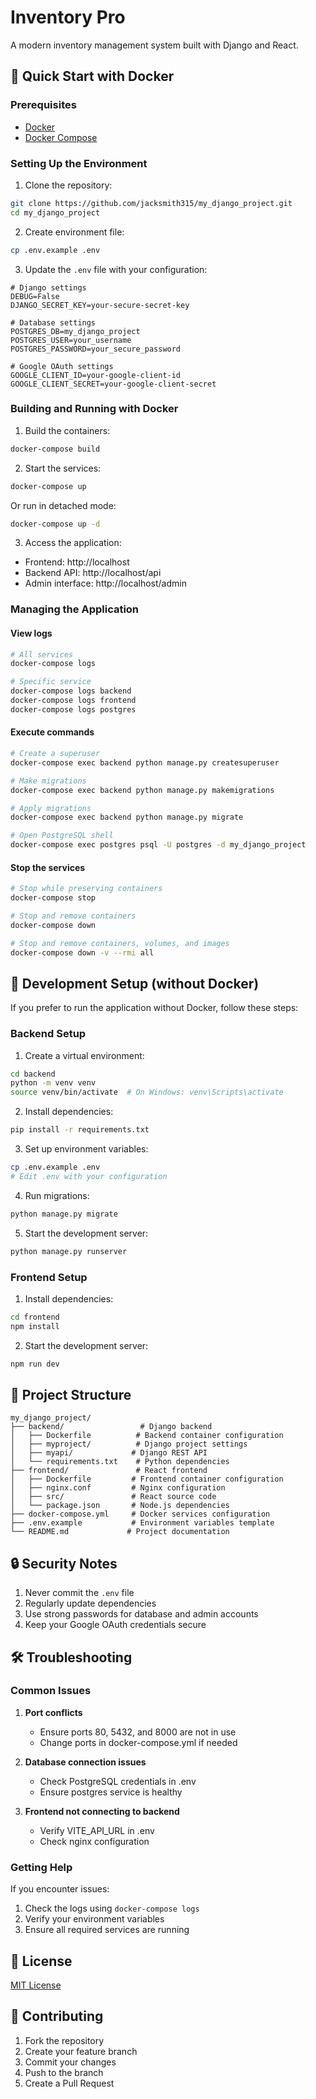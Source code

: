 # Inventory Pro

A modern inventory management system built with Django and React.

## 🚀 Quick Start with Docker

### Prerequisites

- [Docker](https://docs.docker.com/get-docker/)
- [Docker Compose](https://docs.docker.com/compose/install/)

### Setting Up the Environment

1. Clone the repository:
```bash
git clone https://github.com/jacksmith315/my_django_project.git
cd my_django_project
```

2. Create environment file:
```bash
cp .env.example .env
```

3. Update the `.env` file with your configuration:
```env
# Django settings
DEBUG=False
DJANGO_SECRET_KEY=your-secure-secret-key

# Database settings
POSTGRES_DB=my_django_project
POSTGRES_USER=your_username
POSTGRES_PASSWORD=your_secure_password

# Google OAuth settings
GOOGLE_CLIENT_ID=your-google-client-id
GOOGLE_CLIENT_SECRET=your-google-client-secret
```

### Building and Running with Docker

1. Build the containers:
```bash
docker-compose build
```

2. Start the services:
```bash
docker-compose up
```

Or run in detached mode:
```bash
docker-compose up -d
```

3. Access the application:
- Frontend: http://localhost
- Backend API: http://localhost/api
- Admin interface: http://localhost/admin

### Managing the Application

#### View logs
```bash
# All services
docker-compose logs

# Specific service
docker-compose logs backend
docker-compose logs frontend
docker-compose logs postgres
```

#### Execute commands
```bash
# Create a superuser
docker-compose exec backend python manage.py createsuperuser

# Make migrations
docker-compose exec backend python manage.py makemigrations

# Apply migrations
docker-compose exec backend python manage.py migrate

# Open PostgreSQL shell
docker-compose exec postgres psql -U postgres -d my_django_project
```

#### Stop the services
```bash
# Stop while preserving containers
docker-compose stop

# Stop and remove containers
docker-compose down

# Stop and remove containers, volumes, and images
docker-compose down -v --rmi all
```

## 🔧 Development Setup (without Docker)

If you prefer to run the application without Docker, follow these steps:

### Backend Setup

1. Create a virtual environment:
```bash
cd backend
python -m venv venv
source venv/bin/activate  # On Windows: venv\Scripts\activate
```

2. Install dependencies:
```bash
pip install -r requirements.txt
```

3. Set up environment variables:
```bash
cp .env.example .env
# Edit .env with your configuration
```

4. Run migrations:
```bash
python manage.py migrate
```

5. Start the development server:
```bash
python manage.py runserver
```

### Frontend Setup

1. Install dependencies:
```bash
cd frontend
npm install
```

2. Start the development server:
```bash
npm run dev
```

## 📁 Project Structure

```
my_django_project/
├── backend/                 # Django backend
│   ├── Dockerfile          # Backend container configuration
│   ├── myproject/          # Django project settings
│   ├── myapi/             # Django REST API
│   └── requirements.txt    # Python dependencies
├── frontend/               # React frontend
│   ├── Dockerfile         # Frontend container configuration
│   ├── nginx.conf         # Nginx configuration
│   ├── src/               # React source code
│   └── package.json       # Node.js dependencies
├── docker-compose.yml     # Docker services configuration
├── .env.example           # Environment variables template
└── README.md             # Project documentation
```

## 🔒 Security Notes

1. Never commit the `.env` file
2. Regularly update dependencies
3. Use strong passwords for database and admin accounts
4. Keep your Google OAuth credentials secure

## 🛠 Troubleshooting

### Common Issues

1. **Port conflicts**
   - Ensure ports 80, 5432, and 8000 are not in use
   - Change ports in docker-compose.yml if needed

2. **Database connection issues**
   - Check PostgreSQL credentials in .env
   - Ensure postgres service is healthy

3. **Frontend not connecting to backend**
   - Verify VITE_API_URL in .env
   - Check nginx configuration

### Getting Help

If you encounter issues:
1. Check the logs using `docker-compose logs`
2. Verify your environment variables
3. Ensure all required services are running

## 📝 License

[MIT License](LICENSE)

## 👥 Contributing

1. Fork the repository
2. Create your feature branch
3. Commit your changes
4. Push to the branch
5. Create a Pull Request